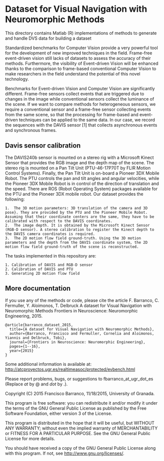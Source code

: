 # Dataset for Visual Navigation with Neuromorphic Methods
This directory contains Matlab (R) implementations of methods to generate and handle DVS data for building a dataset

Standardized benchmarks for Computer Vision provide a very powerful tool for the development of new improved techniques in the field. Frame-free event-driven vision still lacks of datasets to assess the accuracy of their methods. Furthermore, the visibility of Event-driven Vision will be enhanced thanks to the comparison to frame-based conventional Computer Vision to make researchers in the field understand the potential of this novel technology.

Benchmarks for Event-driven Vision and Computer Vision are significantly different. Frame-free sensors collect events that are triggered due to changes in the image while conventional sensors collect the luminance of the scene. If we want to compare methods for heterogeneous sensors, we require a conventional sensor and a frame-free sensor collecting events from the same scene, so that the processing for frame-based and event-driven techniques can be applied to the same data. In our case, we record the sequences with the DAVIS sensor [1] that collects asynchronous events and synchronous frames. 

## Davis sensor calibration ##

The DAVIS240b sensor is mounted on a stereo rig with a Microsoft Kinect Sensor that provides the RGB image and the depth map of the scene. The stereo rig is mounted on a Pan Tilt Unit (PTU-46-17P70T by FLIR Motion Control Systems). Finally, the Pan Tilt Unit is on-board a Pioneer 3DX Mobile Robot. The PTU controls the pan and tilt angles and angular velocities, while the Pioneer 3DX Mobile Robot is in control of the direction of translation and the speed. There are ROS (Robot Operating System) packages available for the PTU and the Pioneer 3DX mobile robot. Our dataset provides the following:

	1.  The 3D motion parameters: 3D translation of the camera and 3D pose}. They are provided by the PTU and the Pioneer Mobile Robot. Assuming that their coordinate centers are the same, they have to be calibrated with respect to the DAVIS coordinates.
 	2.  The image depth. It is obtained by the Microsoft Kinect Sensor (RGB-D sensor). A stereo calibration to register the Kinect depth to the DAVIS camera coordinates is required.
	3.  The 2D motion flow field ground-truth. Using the 3D motion parameters and the depth from the DAVIS coordinate system, the 2D motion flow field ground-truth of the scene is reconstructed.

The tasks implemented in this repository are:

	1. Calibration of DAVIS and RGB-D sensor
	2. Calibration of DAVIS and PTU
	3. Generating 2D motion flow field

## More documentation ##

If you use any of the methods or code, please cite the article
F. Barranco, C. Fermuller, Y. Aloimonos, T. Delbruck
A dataset for Visual Navigation with Neuromorphic Methods
Frontiers in Neuroscience: Neuromorphic Engineering, 2015.

    @article{barranco_dataset_2015,
      title={A dataset for Visual Navigation with Neuromorphic Methods},
      author={Barranco, Francisco and Fermuller, Cornelia and Aloimonos, Yiannis and Delbruck, Tobi},
      journal={Frontiers in Neuroscience: Neuromorphic Engineering},
      pages={1--16},
      year={2015}
    }

Some additional information is available at:
http://atcproyectos.ugr.es/realtimeasoc/protected/evbench.html

Please report problems, bugs, or suggestions to
fbarranco_at_ugr_dot_es (Replace _at_ by @ and _dot_ by .).

Copyright (C) 2015 Francisco Barranco, 11/18/2015, University of Granada.

This program is free software: you can redistribute it and/or modify
it under the terms of the GNU General Public License as published by
the Free Software Foundation, either version 3 of the License.

This program is distributed in the hope that it will be useful,
but WITHOUT ANY WARRANTY; without even the implied warranty of
MERCHANTABILITY or FITNESS FOR A PARTICULAR PURPOSE.  See the
GNU General Public License for more details.

You should have received a copy of the GNU General Public License
along with this program.  If not, see <http://www.gnu.org/licenses/>.